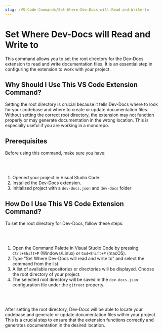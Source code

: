 ```yaml
---
slug: /VS-Code-Commands/Set-Where-Dev-Docs-will-Read-and-Write-to
---
```

  
  # Set Where Dev-Docs will Read and Write to

This command allows you to set the root directory for the Dev-Docs extension to read and write documentation files. It is an essential step in configuring the extension to work with your project.

## Why Should I Use This VS Code Extension Command?

Setting the root directory is crucial because it tells Dev-Docs where to look for your codebase and where to create or update documentation files. Without setting the correct root directory, the extension may not function properly or may generate documentation in the wrong location.  This is especially useful if you are working in a monorepo.


## Prerequisites

Before using this command, make sure you have:

<br></br>

1. Opened your project in Visual Studio Code.
2. Installed the Dev-Docs extension.
3. Initialized project with a `dev-docs.json` and `dev-docs` folder

## How Do I Use This VS Code Extension Command?

To set the root directory for Dev-Docs, follow these steps:

<br></br>

1. Open the Command Palette in Visual Studio Code by pressing `Ctrl+Shift+P` (Windows/Linux) or `Cmd+Shift+P` (macOS).
2. Type "Set Where Dev-Docs will read and write to" and select the command from the list.
3. A list of available repositories or directories will be displayed. Choose the root directory of your project.
4. The selected root directory will be saved in the `dev-docs.json` configuration file under the `gitroot` property.

<br></br>

After setting the root directory, Dev-Docs will be able to locate your codebase and generate or update documentation files within your project. This is a crucial step to ensure that the extension functions correctly and generates documentation in the desired location.
  
  